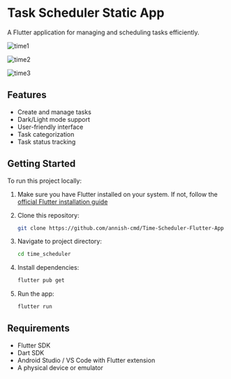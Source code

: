 # Task Scheduler Static App

A Flutter application for managing and scheduling tasks efficiently.


![time1](https://github.com/user-attachments/assets/79d4a1b4-4b39-4f00-a5e8-c12d2e4f5f7a)

![time2](https://github.com/user-attachments/assets/18f52edd-b8fc-4db6-a981-d8c6a67cfd2b)

![time3](https://github.com/user-attachments/assets/dccda55d-62c6-4bf3-8820-702eb59336ca)

## Features

- Create and manage tasks
- Dark/Light mode support
- User-friendly interface
- Task categorization
- Task status tracking

## Getting Started

To run this project locally:

1. Make sure you have Flutter installed on your system. If not, follow the [official Flutter installation guide](https://flutter.dev/docs/get-started/install)

2. Clone this repository:

   ```bash
   git clone https://github.com/annish-cmd/Time-Scheduler-Flutter-App
   ```

3. Navigate to project directory:

   ```bash
   cd time_scheduler
   ```

4. Install dependencies:

   ```bash
   flutter pub get
   ```

5. Run the app:
   ```bash
   flutter run
   ```

## Requirements

- Flutter SDK
- Dart SDK
- Android Studio / VS Code with Flutter extension
- A physical device or emulator



